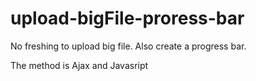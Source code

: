 # upload-bigFile-proress-bar

No freshing to upload big file. Also create a progress bar.

The method is Ajax and Javasript

